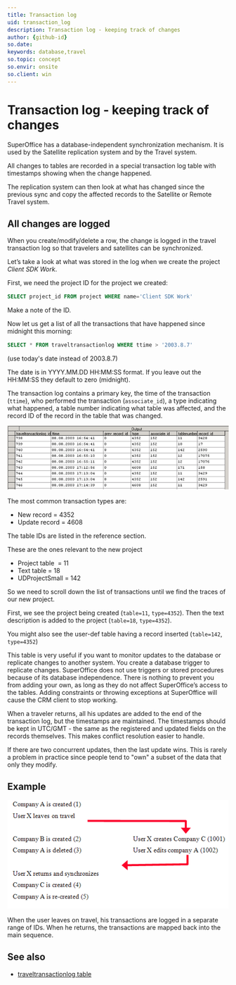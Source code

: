```yaml
---
title: Transaction log
uid: transaction_log
description: Transaction log - keeping track of changes
author: {github-id}
so.date:
keywords: database,travel
so.topic: concept
so.envir: onsite
so.client: win
---
```


# Transaction log - keeping track of changes

SuperOffice has a database-independent synchronization mechanism. It is used by the Satellite replication system and by the Travel system.

All changes to tables are recorded in a special transaction log table with timestamps showing when the change happened.

The replication system can then look at what has changed since the previous sync and copy the affected records to the Satellite or Remote Travel system.

## All changes are logged

When you create/modify/delete a row, the change is logged in the travel transaction log so that travelers and satellites can be synchronized.

Let’s take a look at what was stored in the log when we create the project *Client SDK Work*.

First, we need the project ID for the project we created:

```SQL
SELECT project_id FROM project WHERE name='Client SDK Work'
```

Make a note of the ID.

Now let us get a list of all the transactions that have happened since midnight this morning:

```SQL
SELECT * FROM traveltransactionlog WHERE ttime > '2003.8.7'
```

(use today's date instead of 2003.8.7)

The date is in YYYY.MM.DD HH:MM:SS format. If you leave out the HH:MM:SS they default to zero (midnight).

The transaction log contains a primary key, the time of the transaction (`ttime`), who performed the transaction (`associate_id`), a type indicating what happened, a table number indicating what table was affected, and the record ID of the record in the table that was changed.

![x][img1]

The most common transaction types are:

* New record = 4352
* Update record = 4608

The table IDs are listed in the reference section.

These are the ones relevant to the new project

* Project table  = 11
* Text table = 18
* UDProjectSmall = 142

So we need to scroll down the list of transactions until we find the traces of our new project.

First, we see the project being created (`table=11`, `type=4352`). Then the text description is added to the project (`table=18`, `type=4352`).

You might also see the user-def table having a record inserted (`table=142`, `type=4352`)

This table is very useful if you want to monitor updates to the database or replicate changes to another system. You create a database trigger to replicate changes. SuperOffice does not use triggers or stored procedures because of its database independence. There is nothing to prevent you from adding your own, as long as they do not affect SuperOffice’s access to the tables. Adding constraints or throwing exceptions at SuperOffice will cause the CRM client to stop working.

When a traveler returns, all his updates are added to the end of the transaction log, but the timestamps are maintained. The timestamps should be kept in UTC/GMT - the same as the registered and updated fields on the records themselves. This makes conflict resolution easier to handle.

If there are two concurrent updates, then the last update wins. This is rarely a problem in practice since people tend to "own" a subset of the data that only they modify.

## Example

![x][img2]

When the user leaves on travel, his transactions are logged in a separate range of IDs. When he returns, the transactions are mapped back into the main sequence.

## See also

* [traveltransactionlog table][1]

<!-- Referenced links -->
[1]: ../tables/traveltransactionlog.md

<!-- Referenced images -->
[img1]: media/transactionlog.png
[img2]: media/screencap3.png
